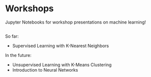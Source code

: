 # Workshops
Jupyter Notebooks for workshop presentations on machine learning!

##

So far:
- Supervised Learning with K-Nearest Neighbors

In the future:
- Unsupervised Learning with K-Means Clustering
- Introduction to Neural Networks
